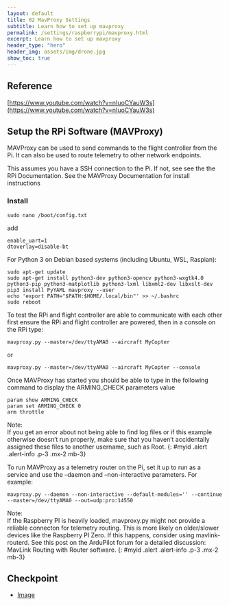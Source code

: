 ```yaml
---
layout: default
title: 02 MavProxy Settings
subtitle: Learn how to set up mavproxy
permalink: /settings/raspberrypi/mavproxy.html
excerpt: Learn how to set up mavproxy
header_type: "hero"
header_img: assets/img/drone.jpg
show_toc: true
---
```


## Reference
[https://www.youtube.com/watch?v=nIuoCYauW3s](https://www.youtube.com/watch?v=nIuoCYauW3s)

## Setup the RPi Software (MAVProxy)
MAVProxy can be used to send commands to the flight controller from the Pi. It can also be used to route telemetry to other network endpoints.

This assumes you have a SSH connection to the Pi. If not, see see the the RPi Documentation.
See the MAVProxy Documentation for install instructions

### Install

```
sudo nano /boot/config.txt
```

add 

```
enable_uart=1
dtoverlay=disable-bt
```

For Python 3 on Debian based systems (including Ubuntu, WSL, Raspian):
```
sudo apt-get update 
sudo apt-get install python3-dev python3-opencv python3-wxgtk4.0 python3-pip python3-matplotlib python3-lxml libxml2-dev libxslt-dev
pip3 install PyYAML mavproxy --user
echo 'export PATH="$PATH:$HOME/.local/bin"' >> ~/.bashrc
sudo reboot
```

To test the RPi and flight controller are able to communicate with each other first ensure the RPi and flight controller are powered, then in a console on the RPi type:
```
mavproxy.py --master=/dev/ttyAMA0 --aircraft MyCopter
```
or
```
mavproxy.py --master=/dev/ttyAMA0 --aircraft MyCopter --console
```

Once MAVProxy has started you should be able to type in the following command to display the ARMING_CHECK parameters value
```
param show ARMING_CHECK
param set ARMING_CHECK 0
arm throttle
```

Note:<br />
If you get an error about not being able to find log files or if this example otherwise doesn’t run properly, make sure that you haven’t accidentally assigned these files to another username, such as Root.
{: #myid .alert .alert-info .p-3 .mx-2 mb-3}


To run MAVProxy as a telemetry router on the Pi, set it up to run as a service and use the –daemon and –non-interactive parameters. For example:
```
mavproxy.py --daemon --non-interactive --default-modules='' --continue --master=/dev/ttyAMA0 --out=udp:pro:14550
```

Note:<br />
If the Raspberry PI is heavily loaded, mavproxy.py might not provide a reliable connecton for telemetry routing. This is more likely on older/slower devices like the Raspberry PI Zero. If this happens, consider using mavlink-routerd. See this post on the ArduPilot forum for a detailed discussion: MavLink Routing with Router software.
{: #myid .alert .alert-info .p-3 .mx-2 mb-3}

## Checkpoint
- [Image](https://rice.box.com/s/gg9n9t3cxoztiz2423p2jcl5k9h53782)